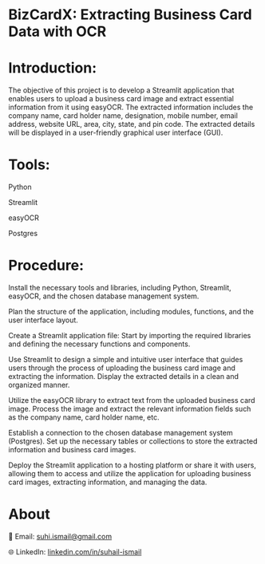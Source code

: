 # BizCardX: Extracting Business Card Data with OCR

# Introduction:

The objective of this project is to develop a Streamlit application that enables users to upload a business card image and extract essential information from it using easyOCR. The extracted information includes the company name, card holder name, designation, mobile number, email address, website URL, area, city, state, and pin code. The extracted details will be displayed in a user-friendly graphical user interface (GUI).

# Tools:

Python

Streamlit

easyOCR

Postgres

# Procedure:

Install the necessary tools and libraries, including Python, Streamlit, easyOCR, and the chosen database management system.

Plan the structure of the application, including modules, functions, and the user interface layout.

Create a Streamlit application file: Start by importing the required libraries and defining the necessary functions and components.

Use Streamlit to design a simple and intuitive user interface that guides users through the process of uploading the business card image and extracting the information. Display the extracted details in a clean and organized manner.

Utilize the easyOCR library to extract text from the uploaded business card image. Process the image and extract the relevant information fields such as the company name, card holder name, etc.

Establish a connection to the chosen database management system (Postgres). Set up the necessary tables or collections to store the extracted information and business card images.

Deploy the Streamlit application to a hosting platform or share it with users, allowing them to access and utilize the application for uploading business card images, extracting information, and managing the data.

# About
     
   📧 Email: suhi.ismail@gmail.com 
   
   🌐 LinkedIn: [linkedin.com/in/suhail-ismail](https://www.linkedin.com/in/suhail-ismail-5ba993242/)
